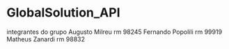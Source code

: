 # GlobalSolution_API
integrantes do grupo
Augusto Milreu     rm 98245
Fernando Popolili  rm 99919
Matheus Zanardi    rm 98832
